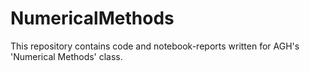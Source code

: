 # NumericalMethods

This repository contains code and notebook-reports written for AGH's 'Numerical Methods' class.
